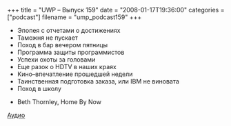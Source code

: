 +++
title = "UWP – Выпуск 159"
date = "2008-01-17T19:36:00"
categories = ["podcast"]
filename = "ump_podcast159"
+++


- Эпопея с отчетами о достижениях
- Таможня не пускает
- Поход в бар вечером пятницы
- Программа защиты программистов
- Успехи охоты за головами
- Еще разок о HDTV в наших краях
- Кино–впечатление прошедшей недели
- Таинственная подготовка заказа, или IBM не виновата
- Поход в школу


* Beth Thornley, Home By Now

[Аудио](https://podcast.umputun.com/media/ump_podcast159.mp3)
<audio src="https://podcast.umputun.com/media/ump_podcast159.mp3" preload="none">